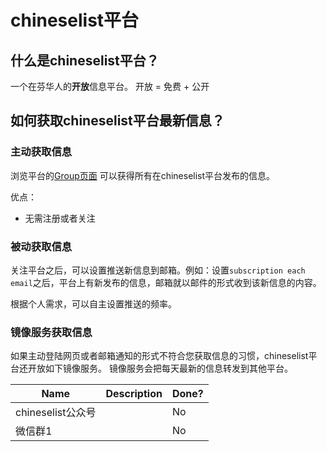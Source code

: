 # chineselist平台

## 什么是chineselist平台？

一个在芬华人的**开放**信息平台。
开放 = 免费 + 公开

## 如何获取chineselist平台最新信息？

### 主动获取信息

浏览平台的[Group页面](https://groups.google.com/g/chineselist) 可以获得所有在chineselist平台发布的信息。

优点：
- 无需注册或者关注

### 被动获取信息

关注平台之后，可以设置推送新信息到邮箱。例如：设置`subscription each email`之后，平台上有新发布的信息，邮箱就以邮件的形式收到该新信息的内容。

根据个人需求，可以自主设置推送的频率。

### 镜像服务获取信息

如果主动登陆网页或者邮箱通知的形式不符合您获取信息的习惯，chineselist平台还开放如下镜像服务。 镜像服务会把每天最新的信息转发到其他平台。

| Name | Description | Done? |
|------|-------------|-------|
|chineselist公众号||No|
|微信群1||No|
